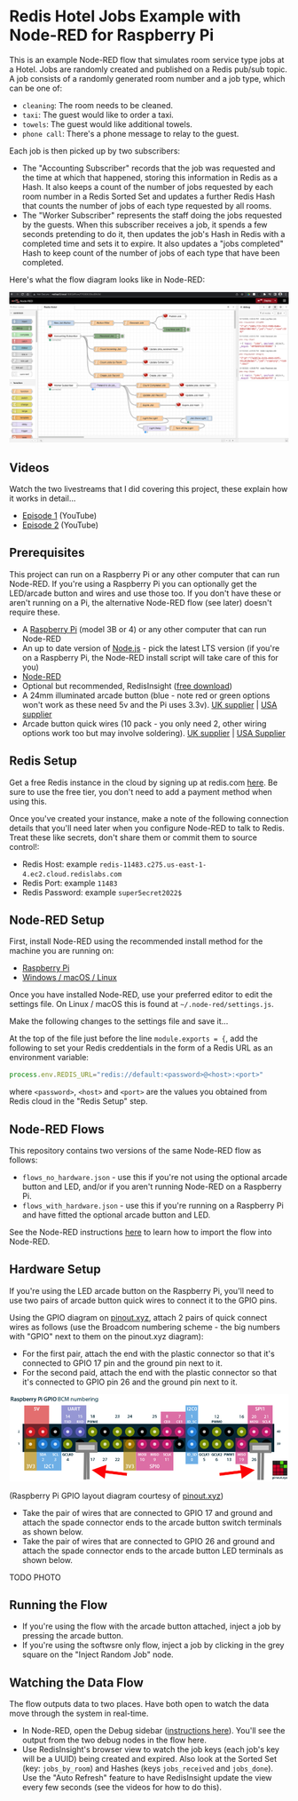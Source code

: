 # Redis Hotel Jobs Example with Node-RED for Raspberry Pi

This is an example Node-RED flow that simulates room service type jobs at a Hotel.  Jobs are randomly created and published on a Redis pub/sub topic.  A job consists of a randomly generated room number and a job type, which can be one of:

* `cleaning`: The room needs to be cleaned.
* `taxi`: The guest would like to order a taxi.
* `towels`: The guest would like additional towels.
* `phone call`: There's a phone message to relay to the guest.

Each job is then picked up by two subscribers:

* The "Accounting Subscriber" records that the job was requested and the time at which that happened, storing this information in Redis as a Hash.  It also keeps a count of the number of jobs requested by each room number in a Redis Sorted Set and updates a further Redis Hash that counts the number of jobs of each type requested by all rooms.
* The "Worker Subscriber" represents the staff doing the jobs requested by the guests.  When this subscriber receives a job, it spends a few seconds pretending to do it, then updates the job's Hash in Redis with a completed time and sets it to expire.  It also updates a "jobs completed" Hash to keep count of the number of jobs of each type that have been completed.

Here's what the flow diagram looks like in Node-RED:

![The Node-RED Flow running on a Raspberry Pi](redis_node_red_flow_pi.png)

## Videos

Watch the two livestreams that I did covering this project, these explain how it works in detail...

* [Episode 1](https://www.youtube.com/watch?v=byt8jWg6M98) (YouTube)
* [Episode 2](https://www.youtube.com/watch?v=r3yaVFN7Mzg) (YouTube)

## Prerequisites

This project can run on a Raspberry Pi or any other computer that can run Node-RED.  If you're using a Raspberry Pi you can optionally get the LED/arcade button and wires and use those too.  If you don't have these or aren't running on a Pi, the alternative Node-RED flow (see later) doesn't require these.

* A [Raspberry Pi](https://www.raspberrypi.com/products/raspberry-pi-3-model-b-plus/) (model 3B or 4) or any other computer that can run Node-RED
* An up to date version of [Node.js](https://nodejs.org/) - pick the latest LTS version (if you're on a Raspberry Pi, the Node-RED install script will take care of this for you)
* [Node-RED](https://nodered.org/)
* Optional but recommended, RedisInsight ([free download](https://redis.com/redis-enterprise/redis-insight/))
* A 24mm illuminated arcade button (blue - note red or green options won't work as these need 5v and the Pi uses 3.3v).  [UK supplier](https://thepihut.com/products/mini-led-arcade-button-24mm-translucent-blue) | [USA supplier](https://www.adafruit.com/product/3432)
* Arcade button quick wires (10 pack - you only need 2, other wiring options work too but may involve soldering). [UK supplier](https://thepihut.com/products/arcade-button-quick-connect-wire-pairs-0-11-10-pack) | [USA Supplier](https://www.adafruit.com/product/1152)

## Redis Setup

Get a free Redis instance in the cloud by signing up at redis.com [here](https://redis.com/try-free/).  Be sure to use the free tier, you don't need to add a payment method when using this.

Once you've created your instance, make a note of the following connection details that you'll need later when you configure Node-RED to talk to Redis.  Treat these like secrets, don't share them or commit them to source control!:

* Redis Host: example `redis-11483.c275.us-east-1-4.ec2.cloud.redislabs.com`
* Redis Port: example `11483`
* Redis Password: example `super5ecret2022$`

## Node-RED Setup

First, install Node-RED using the recommended install method for the machine you are running on:

* [Raspberry Pi](https://nodered.org/docs/getting-started/raspberrypi)
* [Windows / macOS / Linux](https://nodered.org/docs/getting-started/local)

Once you have installed Node-RED, use your preferred editor to edit the settings file.  On Linux / macOS this is found at `~/.node-red/settings.js`.

Make the following changes to the settings file and save it...

At the top of the file just before the line `module.exports = {`, add the following to set your Redis creddentials in the form of a Redis URL as an environment variable:

```javascript
process.env.REDIS_URL="redis://default:<password>@<host>:<port>"
```

where `<password>`, `<host>` and `<port>` are the values you obtained from Redis cloud in the "Redis Setup" step.

## Node-RED Flows

This repository contains two versions of the same Node-RED flow as follows:

* `flows_no_hardware.json` - use this if you're not using the optional arcade button and LED, and/or if you aren't running Node-RED on a Raspberry Pi.
* `flows_with_hardware.json` - use this if you're running on a Raspberry Pi and have fitted the optional arcade button and LED.

See the Node-RED instructions [here](https://nodered.org/docs/user-guide/editor/workspace/import-export) to learn how to import the flow into Node-RED.

## Hardware Setup

If you're using the LED arcade button on the Raspberry Pi, you'll need to use two pairs of arcade button quick wires to connect it to the GPIO pins.

Using the GPIO diagram on [pinout.xyz](https://pinout.xyz/), attach 2 pairs of quick connect wires as follows (use the Broadcom numbering scheme - the big numbers with "GPIO" next to them on the pinout.xyz diagram):

* For the first pair, attach the end with the plastic connector so that it's connected to GPIO 17 pin and the ground pin next to it.
* For the second paid, attach the end with the plastic connector so that it's connected to GPIO pin 26 and the ground pin next to it.

![GPIO pin wiring for this project](wiring_gpio_pins.png)

(Raspberry Pi GPIO layout diagram courtesy of [pinout.xyz](https://pinout.xyz/))

* Take the pair of wires that are connected to GPIO 17 and ground and attach the spade connector ends to the arcade button switch terminals as shown below.
* Take the pair of wires that are connected to GPIO 26 and ground and attach the spade connector ends to the arcade button LED terminals as shown below.

TODO PHOTO

## Running the Flow

* If you're using the flow with the arcade button attached, inject a job by pressing the arcade button.
* If you're using the softwsre only flow, inject a job by clicking in the grey square on the "Inject Random Job" node.

## Watching the Data Flow

The flow outputs data to two places.  Have both open to watch the data move through the system in real-time.

* In Node-RED, open the Debug sidebar ([instructions here](https://nodered.org/docs/user-guide/editor/sidebar/debug)).  You'll see the output from the two debug nodes in the flow here.
* Use RedisInsight's browser view to watch the job keys (each job's key will be a UUID) being created and expired.  Also look at the Sorted Set (key: `jobs_by_room`) and Hashes (keys `jobs_received` and `jobs_done`).  Use the "Auto Refresh" feature to have RedisInsight update the view every few seconds (see the videos for how to do this).